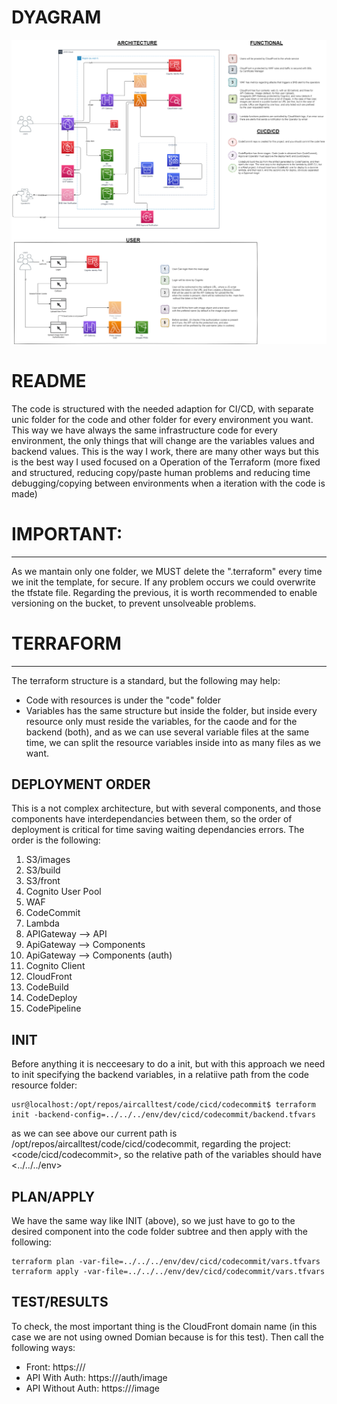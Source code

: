 # DYAGRAM
![Alt text](test_dyagramv2.png?raw=true "Dyagram")
# README
The code is structured with the needed adaption for CI/CD, with separate unic folder for the code and other folder for every environment you want.
This way we have always the same infrastructure code for every environment, the only things that will change are the variables values and backend values.
This is the way I work, there are many other ways but this is the best way I used focused on a Operation of the Terraform (more fixed and structured, 
reducing copy/paste human problems and reducing time debugging/copying between environments when a iteration with the code is made)


# IMPORTANT:
-----------
As we mantain only one folder, we MUST delete the ".terraform" every time we init the template, for secure. If any problem occurs we could overwrite the tfstate file.
Regarding the previous, it is worth recommended to enable versioning on the bucket, to prevent unsolveable problems.

# TERRAFORM
---------------
The terraform structure is a standard, but the following may help:
* Code with resources is under the "code" folder
* Variables has the same structure but inside the <env> folder, but inside every resource only must reside the variables, for the caode and for the backend (both), and as we       can use several variable files at the same time, we can split the resource variables inside into as many files as we want.

DEPLOYMENT ORDER
----------------------
This is a not complex architecture, but with several components, and those components have interdependancies between them, so the order of deployment is critical 
for time saving waiting dependancies errors. The order is the following:


1. S3/images
2. S3/build
3. S3/front
4. Cognito User Pool
5. WAF
6. CodeCommit
7. Lambda
8. APIGateway --> API
9. ApiGateway --> Components
10. ApiGateway --> Components (auth)
11. Cognito Client
12. CloudFront
13. CodeBuild
14. CodeDeploy
15. CodePipeline




INIT
------------------
Before anything it is necceesary to do a init, but with this approach we need to init specifying the backend variables, in a relatiive path from the code resource folder:

    usr@localhost:/opt/repos/aircalltest/code/cicd/codecommit$ terraform init -backend-config=../../../env/dev/cicd/codecommit/backend.tfvars

as we can see above our current path is /opt/repos/aircalltest/code/cicd/codecommit, regarding the project: <code/cicd/codecommit>, so the relative path of the variables should have <../../../env>

PLAN/APPLY
------------------
We have the same way like INIT (above), so we just have to go to the desired component into the code folder subtree and then apply with the following:

    terraform plan -var-file=../../../env/dev/cicd/codecommit/vars.tfvars
    terraform apply -var-file=../../../env/dev/cicd/codecommit/vars.tfvars



TEST/RESULTS
------------------
To check, the most important thing is the CloudFront domain name (in this case we are not using owned Domian because is for this test). Then call the following ways:
- Front: https://<cloudfront-url>/
- API With Auth: https://<cloudfront-url>/auth/image
- API Without Auth: https://<cloudfront-url>/image
